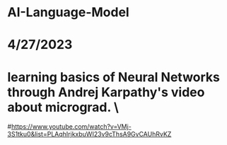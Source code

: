 # AI-Language-Model
# 4/27/2023
# learning basics of Neural Networks through Andrej Karpathy's video about micrograd. \
#https://www.youtube.com/watch?v=VMj-3S1tku0&list=PLAqhIrjkxbuWI23v9cThsA9GvCAUhRvKZ
